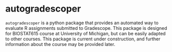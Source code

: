 # autogradescoper

`autogradescoper` is a python package that provides an automated way to evaluate R assignments submitted to Gradescope. This package is designed for BIOSTAT615 course at University of Michigan, but can be easily adapted to other courses. 
This package is current under construction, and further information about the course may be provided later.